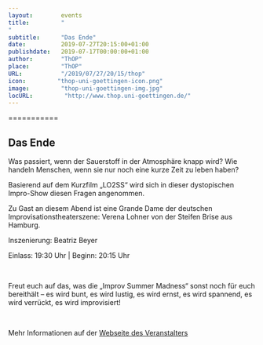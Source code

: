 ```yaml
---
layout:        events
title:         "
"
subtitle:      "Das Ende"
date:          2019-07-27T20:15:00+01:00
publishdate:   2019-07-17T00:00:00+01:00
author:        "ThOP"
place:         "ThOP"
URL:           "/2019/07/27/20/15/thop"
icon:         "thop-uni-goettingen-icon.png"
image:         "thop-uni-goettingen-img.jpg"
locURL:         "http://www.thop.uni-goettingen.de/"
---
```




===========

Das Ende
-----------





Was passiert, wenn der Sauerstoff in der Atmosphäre knapp wird? Wie handeln Menschen, wenn sie nur noch eine kurze Zeit zu leben haben? 

Basierend auf dem Kurzfilm „LO2SS“ wird sich in dieser dystopischen Impro-Show diesen Fragen angenommen. 

Zu Gast an diesem Abend ist eine Grande Dame der deutschen Improvisationstheaterszene: Verena Lohner von der Steifen Brise aus Hamburg. 

Inszenierung: Beatriz Beyer 

Einlass: 19:30 Uhr | Beginn: 20:15 Uhr 

 



Freut euch auf das, was die „Improv Summer Madness“ sonst noch für euch bereithält – es wird bunt, es wird lustig, es wird ernst, es wird spannend, es wird verrückt, es wird improvisiert!             

 



Mehr Informationen auf der [Webseite des Veranstalters](http://www.thop.uni-goettingen.de/http://www.thop.uni-goettingen.de/sommer2019/201907-improv-madness-ende.php)
